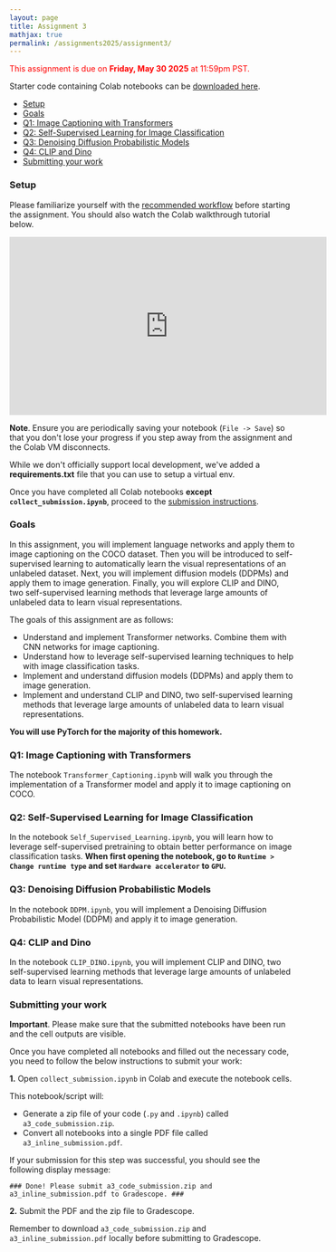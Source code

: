 ```yaml
---
layout: page
title: Assignment 3
mathjax: true
permalink: /assignments2025/assignment3/
---
```


<span style="color:red">This assignment is due on **Friday, May 30 2025** at 11:59pm PST.</span>

Starter code containing Colab notebooks can be [downloaded here]({{site.hw_3_colab}}).

- [Setup](#setup)
- [Goals](#goals)
- [Q1: Image Captioning with Transformers](#q1-image-captioning-with-transformers)
- [Q2: Self-Supervised Learning for Image Classification](#q2-self-supervised-learning-for-image-classification)
- [Q3: Denoising Diffusion Probabilistic Models](#q3-denoising-diffusion-probabilistic-models)
- [Q4: CLIP and Dino](#q4-clip-and-dino)
- [Submitting your work](#submitting-your-work)

### Setup

Please familiarize yourself with
the [recommended workflow]({{site.baseurl}}/setup-instructions/#working-remotely-on-google-colaboratory) before starting
the assignment. You should also watch the Colab walkthrough tutorial below.

<iframe style="display: block; margin: auto;" width="560" height="315" src="https://www.youtube.com/embed/DsGd2e9JNH4" title="YouTube video player" frameborder="0" allow="accelerometer; autoplay; clipboard-write; encrypted-media; gyroscope; picture-in-picture" allowfullscreen></iframe>

**Note**. Ensure you are periodically saving your notebook (`File -> Save`) so that you don't lose your progress if you
step away from the assignment and the Colab VM disconnects.

While we don't officially support local development, we've added a <b>requirements.txt</b> file that you can use to
setup a virtual env.

Once you have completed all Colab notebooks **except `collect_submission.ipynb`**, proceed to
the [submission instructions](#submitting-your-work).

### Goals

In this assignment, you will implement language networks and apply them to image captioning on the COCO dataset. Then
you will be introduced to self-supervised learning to automatically learn the visual representations of an unlabeled
dataset. Next, you will implement diffusion models (DDPMs) and apply them to image generation. Finally, you will explore
CLIP and DINO, two self-supervised learning methods that leverage large amounts of unlabeled data to learn visual
representations.

The goals of this assignment are as follows:

- Understand and implement Transformer networks. Combine them with CNN networks for image captioning.
- Understand how to leverage self-supervised learning techniques to help with image classification tasks.
- Implement and understand diffusion models (DDPMs) and apply them to image generation.
- Implement and understand CLIP and DINO, two self-supervised learning methods that leverage large amounts of unlabeled
  data to learn visual representations.

**You will use PyTorch for the majority of this homework.**

### Q1: Image Captioning with Transformers

The notebook `Transformer_Captioning.ipynb` will walk you through the implementation of a Transformer model and apply it
to image captioning on COCO.

### Q2: Self-Supervised Learning for Image Classification

In the notebook `Self_Supervised_Learning.ipynb`, you will learn how to leverage self-supervised pretraining to obtain
better performance on image classification tasks. **When first opening the notebook, go
to `Runtime > Change runtime type` and set `Hardware accelerator` to `GPU`.**

### Q3: Denoising Diffusion Probabilistic Models

In the notebook `DDPM.ipynb`, you will implement a Denoising Diffusion Probabilistic Model
(DDPM) and apply it to image generation.

### Q4: CLIP and Dino

In the notebook `CLIP_DINO.ipynb`, you will implement CLIP and DINO, two self-supervised learning methods that leverage
large amounts of unlabeled data to learn visual representations.

### Submitting your work

**Important**. Please make sure that the submitted notebooks have been run and the cell outputs are visible.

Once you have completed all notebooks and filled out the necessary code, you need to follow the below instructions to
submit your work:

**1.** Open `collect_submission.ipynb` in Colab and execute the notebook cells.

This notebook/script will:

* Generate a zip file of your code (`.py` and `.ipynb`) called `a3_code_submission.zip`.
* Convert all notebooks into a single PDF file called `a3_inline_submission.pdf`.

If your submission for this step was successful, you should see the following display message:

`### Done! Please submit a3_code_submission.zip and a3_inline_submission.pdf to Gradescope. ###`

**2.** Submit the PDF and the zip file to Gradescope.

Remember to download `a3_code_submission.zip` and `a3_inline_submission.pdf` locally before submitting to Gradescope.